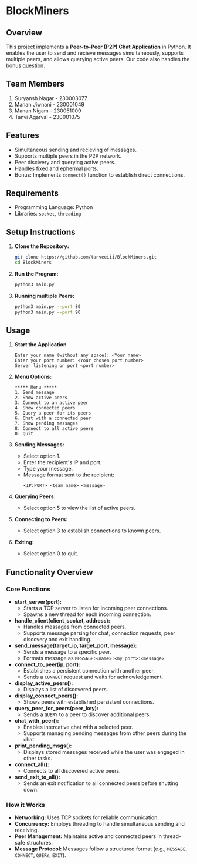 # BlockMiners

## Overview
This project implements a **Peer-to-Peer (P2P) Chat Application** in Python. It enables the user to send and recieve messages simultaneously, supports multiple peers, and allows querying active peers. Our code also handles the bonus question.

## Team Members
1. Suryansh Nagar - 230003077
2. Manan Jiwnani - 230001049
3. Manan Nigam - 230051009
4. Tanvi Agarval - 230001075

## Features
- Simultaneous sending and recieving of messages.
- Supports multiple peers in the P2P network.
- Peer discivery and querying active peers.
- Handles fixed and ephermal ports.
- Bonus: Implements `connect()` function to establish direct connections.

## Requirements
- Programming Language: Python
- Libraries: `socket`, `threading`

## Setup Instructions
1. **Clone the Repository:**
    ```bash
    git clone https://github.com/tanveeiii/BlockMiners.git
    cd BlockMiners
    ```
2. **Run the Program:**
    ```bash
    python3 main.py
    ```
3. **Running multiple Peers:**
    ```bash
    python3 main.py --port 80
    python3 main.py --port 90
    ```

## Usage

1. **Start the Application**
    ```
    Enter your name (without any space): <Your name>
    Enter your port number: <Your chosen port number>
    Server listening on port <port number>
    ```

2. **Menu Options:**
    ```
    ***** Menu *****
    1. Send message
    2. Show active peers
    3. Connect to an active peer
    4. Show connected peers
    5. Query a peer for its peers
    6. Chat with a connected peer
    7. Show pending messages
    8. Connect to all active peers
    0. Quit
    ```

3. **Sending Messages:**
    - Select option 1.
    - Enter the recipient's IP and port.
    - Type your message.
    - Message format sent to the recipient:
        ```
        <IP:PORT> <team name> <message>
        ```

4. **Querying Peers:**
    - Select option 5 to view the list of active peers.

5. **Connecting to Peers:**
    - Select option 3 to establish connections to known peers.

6. **Exiting:**
    - Select option 0 to quit.

## Functionality Overview

### Core Functions
- **start_server(port):**
    - Starts a TCP server to listen for incoming peer connections.
    - Spawns a new thread for each incoming connection.
- **handle_client(client_socket, address):**
    - Handles messages from connected peers.
    - Supports message parsing for chat, connection requests, peer discovery and exit handling.
- **send_message(target_ip, target_port, message):**
    - Sends a message to a specific peer.
    - Formats message as `MESSAGE:<name>:<my_port>:<message>`.
- **connect_to_peer(ip, port):**
    - Establishes a persistent connection with another peer.
    - Sends a `CONNECT` request and waits for acknowledgement.
- **display_active_peers():**
    - Displays a list of discovered peers.
- **display_connect_peers():**
    - Shows peers with established persistent connections.
- **query_peer_for_peers(peer_key):**
    - Sends a `QUERY` to a peer to discover additional peers.
- **chat_with_peer():**
    - Enables intercative chat with a selected peer.
    - Supports managing pending messages from other peers during the chat.
- **print_pending_msgs():**
    - Displays stored messages received while the user was engaged in other tasks.
- **connect_all():**
    - Connects to all discovered active peers.
- **send_exit_to_all():**
    - Sends an exit notification to all connected peers before shutting down.

### How it Works
- **Networking:** Uses TCP sockets for reliable communication.
- **Concurrency:** Employs threading to handle simultaneous sending and receiving.
- **Peer Management:** Maintains active and connected peers in thread-safe structures.
- **Message Protocol:** Messages follow a structured format (e.g., `MESSAGE`, `CONNECT`, `QUERY`, `EXIT`).
